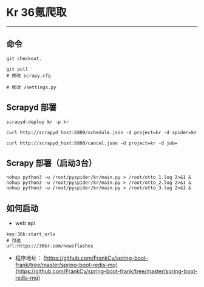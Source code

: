 # Kr 36氪爬取
- - -
## 命令
```shell
git checkout.

git pull
# 修改 scrapy.cfg

# 修改 /settings.py

```

## Scrapyd 部署
```shell
scrapyd-deploy kr -p kr

curl http://scrapyd_host:6800/schedule.json -d project=kr -d spider=kr

curl http://scrapyd_host:6800/cancel.json -d project=kr -d job=
```

## Scrapy 部署（启动3台）
```shee
nohup python3 -u /root/pyspider/kr/main.py > /root/otto_1.log 2>&1 &
nohup python3 -u /root/pyspider/kr/main.py > /root/otto_2.log 2>&1 &
nohup python3 -u /root/pyspider/kr/main.py > /root/otto_3.log 2>&1 &
```

## 如何启动
- web api
```shell
key:36k:start_urls
# 可选
url:https://36kr.com/newsflashes
```

- 程序地址：
[https://github.com/FrankCy/spring-boot-frank/tree/master/spring-boot-redis-mq](https://github.com/FrankCy/spring-boot-frank/tree/master/spring-boot-redis-mq)